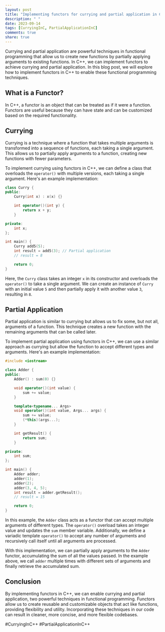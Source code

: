 ```yaml
---
layout: post
title: "Implementing functors for currying and partial application in C++"
description: " "
date: 2023-09-14
tags: [CurryingInC, PartialApplicationInC]
comments: true
share: true
---
```


Currying and partial application are powerful techniques in functional programming that allow us to create new functions by partially applying arguments to existing functions. In C++, we can implement functors to achieve currying and partial application. In this blog post, we will explore how to implement functors in C++ to enable these functional programming techniques.

## What is a Functor?

In C++, a functor is an object that can be treated as if it were a function. Functors are useful because they can have state and can be customized based on the required functionality.

## Currying

Currying is a technique where a function that takes multiple arguments is transformed into a sequence of functions, each taking a single argument. This allows us to partially apply arguments to a function, creating new functions with fewer parameters.

To implement currying using functors in C++, we can define a class that overloads the `operator()` with multiple versions, each taking a single argument. Here's an example implementation:

```cpp
class Curry {
public:
    Curry(int x) : x(x) {}

    int operator()(int y) {
        return x + y;
    }

private:
    int x;
};

int main() {
    Curry add5(5);
    int result = add5(3); // Partial application
    // result = 8

    return 0;
}
```

Here, the `Curry` class takes an integer `x` in its constructor and overloads the `operator()` to take a single argument. We can create an instance of `Curry` with an initial value `5` and then partially apply it with another value `3`, resulting in `8`.

## Partial Application

Partial application is similar to currying but allows us to fix some, but not all, arguments of a function. This technique creates a new function with the remaining arguments that can be called later.

To implement partial application using functors in C++, we can use a similar approach as currying but allow the function to accept different types and arguments. Here's an example implementation:

```cpp
#include <iostream>

class Adder {
public:
    Adder() : sum(0) {}

    void operator()(int value) {
        sum += value;
    }

    template<typename... Args>
    void operator()(int value, Args... args) {
        sum += value;
        (*this)(args...);
    }

    int getResult() {
        return sum;
    }

private:
    int sum;
};

int main() {
    Adder adder;
    adder(1);
    adder(2);
    adder(3, 4, 5);
    int result = adder.getResult();
    // result = 15

    return 0;
}
```

In this example, the `Adder` class acts as a functor that can accept multiple arguments of different types. The `operator()` overload takes an integer value and updates the `sum` member variable. Additionally, we define a variadic template `operator()` to accept any number of arguments and recursively call itself until all arguments are processed.

With this implementation, we can partially apply arguments to the `Adder` functor, accumulating the sum of all the values passed. In the example above, we call `adder` multiple times with different sets of arguments and finally retrieve the accumulated sum.

## Conclusion

By implementing functors in C++, we can enable currying and partial application, two powerful techniques in functional programming. Functors allow us to create reusable and customizable objects that act like functions, providing flexibility and utility. Incorporating these techniques in our code can result in cleaner, more concise, and more flexible codebases.

#CurryingInC++ #PartialApplicationInC++